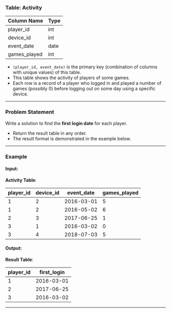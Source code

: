 ### Table: Activity

| Column Name  | Type    |
|--------------|---------|
| player_id    | int     |
| device_id    | int     |
| event_date   | date    |
| games_played | int     |

- `(player_id, event_date)` is the primary key (combination of columns with unique values) of this table.
- This table shows the activity of players of some games.
- Each row is a record of a player who logged in and played a number of games (possibly 0) before logging out on some day using a specific device.

---

### Problem Statement

Write a solution to find the **first login date** for each player.

- Return the result table in any order.
- The result format is demonstrated in the example below.

---

### Example

#### Input:

**Activity Table**:

| player_id | device_id | event_date | games_played |
|-----------|-----------|------------|--------------|
| 1         | 2         | 2016-03-01 | 5            |
| 1         | 2         | 2016-05-02 | 6            |
| 2         | 3         | 2017-06-25 | 1            |
| 3         | 1         | 2016-03-02 | 0            |
| 3         | 4         | 2018-07-03 | 5            |

#### Output:

**Result Table**:

| player_id | first_login |
|-----------|-------------|
| 1         | 2016-03-01  |
| 2         | 2017-06-25  |
| 3         | 2016-03-02  |

--- 
